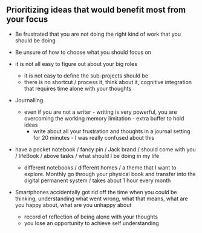 <!-- title: Ideas to focus on -->

## Prioritizing ideas that would benefit most from your focus

- Be frustrated that you are not doing the right kind of work that you should be doing
- Be unsure of how to choose what you should focus on 
- it is not all easy to figure out about your big roles 
	- it is not easy to define the sub-projects should be 
	- there is no shortcut / process it, think about it, cognitive integration that requires time alone with your thoughts 

- Journalling 
	- even if you are not a writer - writing is very powerful, you are overcoming the working memory limitation - extra buffer to hold ideas 
	  - write about all your frustration and thoughts in a journal setting for 20 minutes - I was really confused about this 

- have a pocket notebook / fancy pin / Jack brand / should come with you / lifeBook / above tasks / what should I be doing in my life 
	 - different notebooks / different homes / a theme that I want to explore. Monthly go through your physical book and transfer into the digital permanent system / takes about 1 hour every month

- Smartphones accidentally got rid off the time when you could be thinking, understanding what went wrong, what that means, what are you happy about, what are you unhappy about
  - record of reflection of being alone with your thoughts
  - you lose an opportunity to achieve self understanding 

